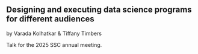 ## Designing and executing data science programs for different audiences
by Varada Kolhatkar & Tiffany Timbers

Talk for the 2025 SSC annual meeting.
